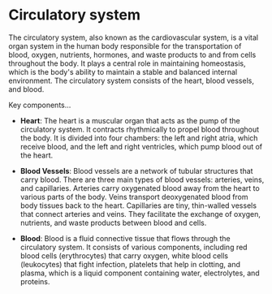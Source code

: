 # Circulatory system

The circulatory system, also known as the cardiovascular system, is a vital organ system in the human body responsible for the transportation of blood, oxygen, nutrients, hormones, and waste products to and from cells throughout the body. It plays a central role in maintaining homeostasis, which is the body's ability to maintain a stable and balanced internal environment. The circulatory system consists of the heart, blood vessels, and blood.

Key components…

* **Heart**: The heart is a muscular organ that acts as the pump of the circulatory system. It contracts rhythmically to propel blood throughout the body. It is divided into four chambers: the left and right atria, which receive blood, and the left and right ventricles, which pump blood out of the heart.

* **Blood Vessels**: Blood vessels are a network of tubular structures that carry blood. There are three main types of blood vessels: arteries, veins, and capillaries. Arteries carry oxygenated blood away from the heart to various parts of the body. Veins transport deoxygenated blood from body tissues back to the heart. Capillaries are tiny, thin-walled vessels that connect arteries and veins. They facilitate the exchange of oxygen, nutrients, and waste products between blood and cells.

* **Blood**: Blood is a fluid connective tissue that flows through the circulatory system. It consists of various components, including red blood cells (erythrocytes) that carry oxygen, white blood cells (leukocytes) that fight infection, platelets that help in clotting, and plasma, which is a liquid component containing water, electrolytes, and proteins.
